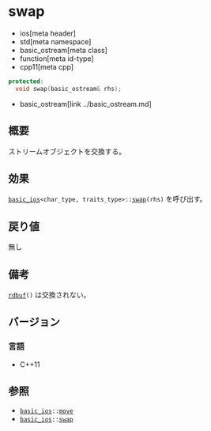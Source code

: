 # swap
* ios[meta header]
* std[meta namespace]
* basic_ostream[meta class]
* function[meta id-type]
* cpp11[meta cpp]

```cpp
protected:
  void swap(basic_ostream& rhs);
```
* basic_ostream[link ../basic_ostream.md]


## 概要
ストリームオブジェクトを交換する。


## 効果
[`basic_ios`](../../ios/basic_ios.md)`<char_type, traits_type>::`[`swap`](../../ios/basic_ios/swap.md)`(rhs)` を呼び出す。


## 戻り値
無し


## 備考
[`rdbuf`](../../ios/basic_ios/rdbuf.md)`()` は交換されない。


## バージョン
### 言語
- C++11


## 参照
- [`basic_ios`](../../ios/basic_ios.md)`::`[`move`](../../ios/basic_ios/move.md)
- [`basic_ios`](../../ios/basic_ios.md)`::`[`swap`](../../ios/basic_ios/swap.md)
